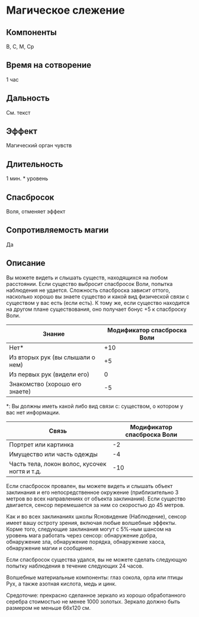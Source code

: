 # Магическое слежение

## Компоненты
В, С, М, Ср

## Время на сотворение
1 час

## Дальность
См. текст

## Эффект 
Магический орган чувств

## Длительность
1 мин. * уровень

## Спасбросок
Воля, отменяет эффект

## Сопротивляемость магии
Да

## Описание
Вы можете видеть и слышать существ, находящихся на любом расстоянии. Если существо выбросит спасбросок Воли, попытка наблюдения не удается. Сложность спасброска зависит оттого, насколько хорошо вы знаете существо и какой вид физической связи с существом у вас есть (если есть). К тому же, если существо находится на другом плане существования, оно получает бонус +5 к спасброску Воли.

|Знание|Модификатор спасброска Воли|
|------|---------------------------|
|Нет*|+10|
|Из вторых рук (вы слышали о нем)|+5|
|Из первых рук (видели его)|0|
|Знакомство (хорошо его знаете)|-5|
*: Вы должны иметь какой либо вид связи с: существом, о котором у вас нет информации.

|Связь|Модификатор спасброска Воли|
|-----|---------------------------|
|Портрет или картинка|-2|
|Имущество или часть одежды|-4|
|Часть тела, локон волос, кусочек ногтя и т.д.|-10|

Если спасбросок провален, вы можете видеть и слышать объект заклинания и его непосредственное окружение (приблизительно 3 метров во всех направлениях от объекта заклинания). Если существо двигается, сенсор перемешается за ним со скоростью до 45 метров.

Как и во всех заклинаниях школы Ясновидение (Наблюдение), сенсор имеет вашу остроту зрения, включая любые волшебные эффекты. Корме того, следующие заклинания могут с 5%-ным шансом на уровень мага работать через сенсор: обнаружение добра, обнаружение зла, обнаружение порядка, обнаружение хаоса, обнаружение магии и сообщение.

Если спасбросок существа удался, вы не можете сделать следующую попытку наблюдения в течение следующих 24 часов.

Волшебные материальные компоненты: глаз сокола, орла или птицы Рух, а также азотная кислота, медь и цинк.

Средоточие: прекрасно сделанное зеркало из хорошо обработанного серебра стоимостью не менее 1000 золотых. Зеркало должно быть размером не меньше 66x120 см.